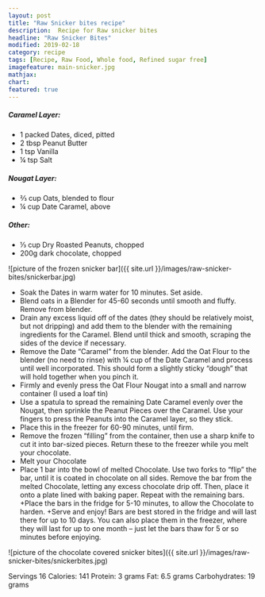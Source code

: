 ```yaml
---
layout: post
title: "Raw Snicker bites recipe"
description:  Recipe for Raw snicker bites
headline: "Raw Snicker Bites"
modified: 2019-02-18
category: recipe
tags: [Recipe, Raw Food, Whole food, Refined sugar free]
imagefeature: main-snicker.jpg
mathjax: 
chart:
featured: true
---
```

<style>

	

		.post-template .notepad-post-content > div:not(.notepad-post-title) p:first-child {

			    font-size: 1rem;
		
		}

		.notepad-post-title h1{

        	color: #e51843!important;
    	}

</style>



##### Caramel Layer:

+ 1 packed Dates, diced, pitted
+ 2 tbsp Peanut Butter
+ 1 tsp Vanilla 
+ ¼ tsp Salt

##### Nougat Layer:

+ ⅔ cup Oats, blended to flour
+ ¼ cup Date Caramel, above

##### Other:

+ ⅓ cup Dry Roasted Peanuts, chopped
+ 200g dark chocolate, chopped



![picture of the frozen snicker bar]({{ site.url }}/images/raw-snicker-bites/snickerbar.jpg)


+ Soak the Dates in warm water for 10 minutes. Set aside.
+ Blend oats in a Blender for 45-60 seconds until smooth and fluffy. Remove from blender.
+ Drain any excess liquid off of the dates (they should be relatively moist, but not dripping) and add them to the blender with the remaining ingredients for the Caramel. Blend until thick and smooth, scraping the sides of the device if necessary.
+ Remove the Date “Caramel” from the blender. Add the Oat Flour to the blender (no need to rinse) with ¼ cup of the Date Caramel and process until well incorporated. This should form a slightly sticky “dough” that will hold together when you pinch it.
+ Firmly and evenly press the Oat Flour Nougat into a small and narrow container (I used a loaf tin)
+ Use a spatula to spread the remaining Date Caramel evenly over the Nougat, then sprinkle the Peanut Pieces over the Caramel. Use your fingers to press the Peanuts into the Caramel layer, so they stick.
+ Place this in the freezer for 60-90 minutes, until firm.
+ Remove the frozen “filling” from the container, then use a sharp knife to cut it into bar-sized pieces. Return these to the freezer while you melt your chocolate.
+ Melt your Chocolate
+ Place 1 bar into the bowl of melted Chocolate. Use two forks to “flip” the bar, until it is coated in chocolate on all sides. Remove the bar from the melted Chocolate, letting any excess chocolate drip off. Then, place it onto a plate lined with baking paper. Repeat with the remaining bars.
+Place the bars in the fridge for 5-10 minutes, to allow the Chocolate to harden.
+Serve and enjoy! Bars are best stored in the fridge and will last there for up to 10 days. You can also place them in the freezer, where they will last for up to one month – just let the bars thaw for 5 or so minutes before enjoying.




![picture of the chocolate covered snicker bites]({{ site.url }}/images/raw-snicker-bites/snickerbites.jpg)

Servings 16
Calories: 141
Protein: 3 grams
Fat: 6.5 grams
Carbohydrates: 19 grams